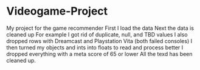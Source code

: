 # Videogame-Project
My project for the game recommender 
First I load the data
Next the data is cleaned up 
For example I got rid of duplicate, null, and TBD values 
I also dropped rows with Dreamcast and Playstation Vita (both failed consoles) 
I then turned my objects and ints into floats to read and process better
I dropped everything with a meta score of 65 or lower 
All the texd has been cleaned up. 
